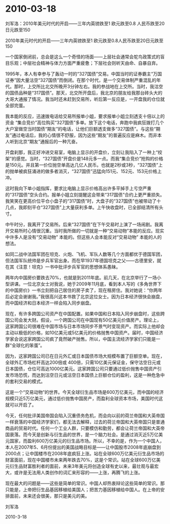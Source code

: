 # 2010-03-18

刘军洛：2010年美元时代的开启——三年内英镑跌至1 欧元跌至0.8 人民币跌至20 日元跌至150

2010年美元时代的开启——三年内英镑跌至1 欧元跌至0.8人民币跌至20日元跌至150

一个国家倒闭前，总会是这么一个奇怪的场面——上层社会通常会鸵鸟政策式的盲目乐观；中层社会精神与体力方面严重疲惫；下层社会则听天由命、自暴自弃。

1995年，本人有幸参与了轰动一时的“327国债”交易。中国当时的证券霸主“万国证券”因大量沽空“327国债”而倒闭。在那个时代，是一个交易体制严重混乱的年代。那时，上交所比北交所晚开3分钟左右。我的参战地在上交所。当时，我沽空的国债品种是“317国债”。那天，北交所开盘后，我北京的朋友给我那台砖头大的大哥大通报了情况。我当时还未赶到交易所，听后第一反应是，一开盘我的仓位就全部完蛋。

我本能的反应，迅速拨电话给交易所报单小姐，要求报单小姐立刻透支十倍以上的资金 “集合竞价”高位购买“327国债”多单。放下这个电话，奔跑中我疯狂拨打几个大户室做空当时国债“期友”的电话，让他们巨额透支做多“327国债”。与这些“期友”通过电话后，我的心情很不舒服，因为这些“期友”的普遍反应是麻木。而非本人听到北京“期友”通报后的一种亢奋。

开盘刹那，我正好冲进交易室，电脑上显示的开盘价，立刻让我陷入了一种上“绞架”的感觉。当时，“327国债”开盘价是148元多一点。而我“集合竞价”抢购的价格是150元。并且第一价位抛空单高达几亿人民币。也就是2秒或3秒，“327国债”上的抛单被疯狂涌进的做多者消灭，“327国债”迅猛向151元、152元、153元价格上冲。

这时我向下单小姐指挥，要求比电脑上显示价格高出许多平掉手上亏空严重的“317国债”空头合约。报单小姐立刻提醒这会带来“317国债”合约上更严重损失。我笑笑在更高价位平仓小盘子的“317国债”时，大盘子的“327国债”也被带动了十几点，我即刻平仓“327国债”上大量获利多单。上午快收盘时，已全部结清所有头寸。

中午时分，我离开了交易所。后来“327国债”在下午交易时上演了一场闹剧。我离开交易所时心情很沉重。当时我所做的一切就是一种“交易动物”本能的反应。现实中许多人是没有“交易动物” 本能的。但这些人会本能反对“交易动物” 本能的人的想法。

如同二战中法国军团在坦克、火炮、飞机、军队人数等几个方面都优于德国军团，但法国军队统帅是步兵军官出身。而在早1937年德国坦克之父——古德里安，就在其《注意！坦克》一书中批评步兵军官的思想体系愚昧。

两年内中国房价要跌去70%，也就是到2011年底。前几天，在北京举行了一场小型讲课。一位北京女士对我说，她于2009年11月底，看到本人写的《多角世界下的中国房价》一书立刻把自己居住的房子卖了，现在租房住。我对她说：“你两年后必定会谢谢我。”我很高兴这本书救了北京这位女士。因为日本经济很快会崩盘，而中国经济和日本经济一样会陷入同步崩盘。

现在，有许多跨国公司资产在中国配置。如果中国和日本陷入同步崩盘时，这些跨国公司会发大财。假设，一个跨国公司在中国现有50亿美元价值房产。理论上，这家跨国公司很难在中国市场与日本市场同步不景气时变现资产。而实际上他却会主动以极低的价格，如10亿美元或5亿美元的价格抛售中国资产。届时，中国经济学家会说这家跨国公司疯了竟然破产抛售。所以，中国主流经济学家们只能是一群“全球化的笨蛋”。

因为，这家跨国公司已在日元外汇或日本国债市场大规模布置了巨额空单。现在，全球外汇市场杠杆高达200倍或 400倍，只需10亿美元保证金，保守沽空日元或日本国债，仓位可高达1000亿美元。这家跨国公司只要通过低价抛售中国资产引发市场恐慌，而达到沽空日元或沽空日本国债上巨额仓位的盈利，这是一种危急中的套利交易的模式。

这是一个“交易动物”的世界。今天全球衍生品市场是600万亿美元，而中国的经济规模只近5万亿美元，通过低价抛售中国房产，而盈利全球资本市场，美国时代这就可以开启了。

今天，任何批评美国帝国会陷入沉重债务危机，而会向以前的荷兰帝国和大英帝国一样衰落的中国经济学家们，都无法去解释，过去的荷兰帝国和大英帝国只是普通商品的贸易时代。任何一个工业人群，只要模仿和勤劳，都会让荷兰帝国和大英帝国衰落。而今天是创新与衍生品的世界，是一个脑力社会。是通过消灭近5万亿美元国家，而盈利600万亿美元的衍生品市场。所以，不幸的是，作为一个中国人，本人在2007年5、6月份提出的美国战略目标是——让中国股市2008年底崩盘到2000点；让中国楼市在2008年底疯狂上涨。站在全球600万亿美元衍生品市场的财富面前，现在中国楼市未来两年跌去70%，这是个常识。站在全球600万亿美元衍生品财富胜利者的面前，未来3年美元将创造全球有史以来，最壮观与最宏大，或许是无法用人类创作的词汇来形容的——上涨，再腾飞的上涨。

现在最大的问题是——这些是简单的常识。中国人却热衷辩论这些简单的常识。那只能是，上帝把衍生品基因移植给美国人；把苦力基因移植给中国人。在上帝的安排面前，未来还会很美，那只是美元的美。

刘军洛

2010-3-18
